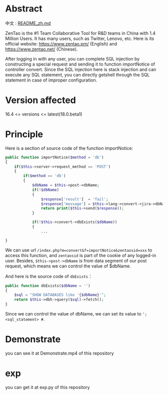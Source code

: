 # Abstract

中文 : [README_zh.md](./README_zh.md)

ZenTao is the #1 Team Collaborative Tool for R&D teams in China with 1.4 Million Users. It has many users, such as Twitter, Lenovo, etc. Here is its official website: https://www.zentao.pm/ (English) and https://www.zentao.net/ (Chinese).

After logging in with any user, you can complete SQL injection by constructing a special request and sending it to function importNotice of controller convert. Since the SQL injection here is stack injection and can execute any SQL statement, you can directly getshell through the SQL statement in case of improper configuration.

# Version affected

16.4 <= versions <= latest(18.0.beta1)

# Principle

Here is a section of source code of the function importNotice:

```php
public function importNotice($method = 'db')
{
    if($this->server->request_method == 'POST')
    {
        if($method == 'db')
        {
            $dbName = $this->post->dbName;
            if(!$dbName)
            {
                $response['result']  = 'fail';
                $response['message'] = $this->lang->convert->jira->dbNameEmpty;
                return print($this->send($response));
            }

            if(!$this->convert->dbExists($dbName))
            {
                ...

}
```

We can use url `/index.php?m=convert&f=importNotice&zentaosid=xxx` to access this function, and `zentaosid` is part of the cookie of any logged-in user. Besides, `$this->post->dbName` is from data segment of our post request, which means we can control the value of $dbName.

And here is the source code of `dbExists`：

```php
public function dbExists($dbName = '')
{
    $sql = "SHOW DATABASES like '{$dbName}'";
    return $this->dbh->query($sql)->fetch();
}
```

Since we can control the value of dbName, we can set its value to `'; <sql_statement> #`.

# Demonstrate

you can see it at Demonstrate.mp4 of this repository

# exp

you can get it at exp.py of this repository